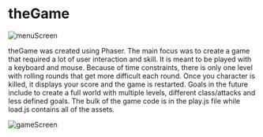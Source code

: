 # theGame

![menuScreen](https://i.imgur.com/ZcAcsmN.png)

theGame was created using Phaser. The main focus was to create a game that required a lot of user interaction and skill. It is meant to be played with a keyboard and mouse. Because of time constraints, there is only one level with rolling rounds that get more difficult each round. Once you character is killed, it displays your score and the game is restarted. Goals in the future include to create a full world with multiple levels, different class/attacks and less defined goals. The bulk of the game code is in the play.js file while load.js contains all of the assets.

![gameScreen](https://i.imgur.com/nOI1MBj.png)
